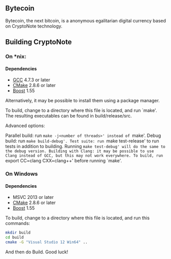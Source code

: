 ## Bytecoin

Bytecoin, the next bitcoin, is a anonymous egalitarian digital currency based on CryptoNote technology.

## Building CryptoNote

### On *nix:

#### Dependencies

- [GCC](http://gcc.gnu.org) 4.7.3 or later
- [CMake](http://www.cmake.org) 2.8.6 or later
- [Boost](http://www.boost.org) 1.55

Alternatively, it may be possible to install them using a package manager.

To build, change to a directory where this file is located, and run `make'. The resulting executables can be found in build/release/src.

Advanced options:

Parallel build: run `make -j<number of threads>' instead of `make'.
Debug build: run `make build-debug'.
Test suite: run `make test-release' to run tests in addition to building. Running `make test-debug' will do the same to the debug version.
Building with Clang: it may be possible to use Clang instead of GCC, but this may not work everywhere. To build, run `export CC=clang CXX=clang++' before running `make'.

### On Windows

#### Dependencies

- MSVC 2013 or later
- [CMake](http://www.cmake.org) 2.8.6 or later
- [Boost](http://www.boost.org) 1.55

To build, change to a directory where this file is located, and run this commands:

```sh 
mkdir build
cd build
cmake -G "Visual Studio 12 Win64" ..
```

And then do Build.
Good luck!
